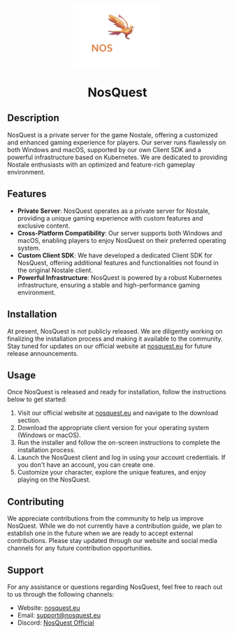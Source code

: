 <p align="center">
  <img src="https://raw.githubusercontent.com/NosQuest/.github/main/logo.png" alt="NosQuest Logo" width="200">
</p>

<h1 align="center">NosQuest</h1>

## Description

NosQuest is a private server for the game Nostale, offering a customized and enhanced gaming experience for players. Our server runs flawlessly on both Windows and macOS, supported by our own Client SDK and a powerful infrastructure based on Kubernetes. We are dedicated to providing Nostale enthusiasts with an optimized and feature-rich gameplay environment.

## Features

- **Private Server**: NosQuest operates as a private server for Nostale, providing a unique gaming experience with custom features and exclusive content.
- **Cross-Platform Compatibility**: Our server supports both Windows and macOS, enabling players to enjoy NosQuest on their preferred operating system.
- **Custom Client SDK**: We have developed a dedicated Client SDK for NosQuest, offering additional features and functionalities not found in the original Nostale client.
- **Powerful Infrastructure**: NosQuest is powered by a robust Kubernetes infrastructure, ensuring a stable and high-performance gaming environment.

## Installation

At present, NosQuest is not publicly released. We are diligently working on finalizing the installation process and making it available to the community. Stay tuned for updates on our official website at [nosquest.eu](https://www.nosquest.eu) for future release announcements.

## Usage

Once NosQuest is released and ready for installation, follow the instructions below to get started:

1. Visit our official website at [nosquest.eu](https://www.nosquest.eu) and navigate to the download section.
2. Download the appropriate client version for your operating system (Windows or macOS).
3. Run the installer and follow the on-screen instructions to complete the installation process.
4. Launch the NosQuest client and log in using your account credentials. If you don't have an account, you can create one.
5. Customize your character, explore the unique features, and enjoy playing on the NosQuest.

## Contributing

We appreciate contributions from the community to help us improve NosQuest. While we do not currently have a contribution guide, we plan to establish one in the future when we are ready to accept external contributions. Please stay updated through our website and social media channels for any future contribution opportunities.

## Support

For any assistance or questions regarding NosQuest, feel free to reach out to us through the following channels:

- Website: [nosquest.eu](https://www.nosquest.eu)
- Email: [support@nosquest.eu](mailto:support@nosquest.eu)
- Discord: [NosQuest Official](https://discord.gg/buDrDYhgcn)
